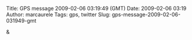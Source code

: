 Title: GPS message 2009-02-06 03:19:49 (GMT)
Date: 2009-02-06 03:19
Author: marcaurele
Tags: gps, twitter
Slug: gps-message-2009-02-06-031949-gmt

<!--break-->

<div class="gmap" id="gmap_20090205_191949">
</div>
&

</p>

